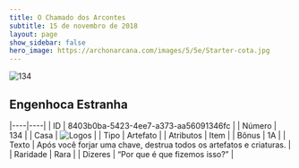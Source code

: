 ```yaml
---
title: O Chamado dos Arcontes
subtitle: 15 de novembro de 2018
layout: page
show_sidebar: false
hero_image: https://archonarcana.com/images/5/5e/Starter-cota.jpg
---
```


![134](https://cdn.keyforgegame.com/media/card_front/pt/341_134_J3JWR285J2M3_pt.png)

## Engenhoca Estranha

|----|----|
| ID | 8403b0ba-5423-4ee7-a373-aa56091346fc |
| Número | 134 |
| Casa | ![Logos](https://archonarcana.com/images/thumb/c/ce/Logos.png/22px-Logos.png "Logos") |
| Tipo | Artefato |
| Atributos | Item |
| Bônus | 1A |
| Texto | Após você forjar uma chave, destrua todos os artefatos e criaturas. |
| Raridade | Rara |
| Dizeres | “Por que é que fizemos isso?” |
